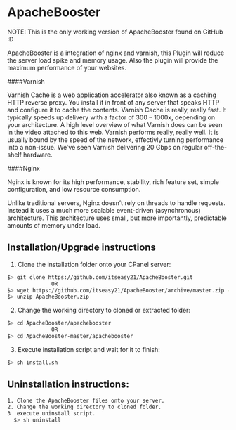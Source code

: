 ApacheBooster
=============

NOTE: This is the only working version of ApacheBooster found on GitHub :D

ApacheBooster is a integration of nginx and varnish, this Plugin will reduce the server load spike and memory usage. Also the plugin will provide the maximum performance of your websites.

####Varnish

Varnish Cache is a web application accelerator also known as a caching HTTP reverse proxy. You install it in front of any server that speaks HTTP and configure it to cache the contents. Varnish Cache is really, really fast. It typically speeds up delivery with a factor of 300 – 1000x, depending on your architecture. A high level overview of what Varnish does can be seen in the video attached to this web. Varnish performs really, really well. It is usually bound by the speed of the network, effectivly turning performance into a non-issue. We’ve seen Varnish delivering 20 Gbps on regular off-the-shelf hardware.

####Nginx

Nginx is known for its high performance, stability, rich feature set, simple configuration, and low resource consumption.

Unlike traditional servers, Nginx doesn’t rely on threads to handle requests. Instead it uses a much more scalable event-driven (asynchronous) architecture. This architecture uses small, but more importantly, predictable amounts of memory under load.


## Installation/Upgrade instructions

1. Clone the installation folder onto your CPanel server:
```bash
$> git clone https://github.com/itseasy21/ApacheBooster.git
              OR
$> wget https://github.com/itseasy21/ApacheBooster/archive/master.zip -O ApacheBooster.zip
$> unzip ApacheBooster.zip
```

2. Change the working directory to cloned or extracted folder:
```bash
$> cd ApacheBooster/apachebooster
              OR
$> cd ApacheBooster-master/apachebooster
```

3. Execute installation script and wait for it to finish:
```bash
$> sh install.sh
```

## Uninstallation instructions:

```bash
1. Clone the ApacheBooster files onto your server.
2. Change the working directory to cloned folder.
3  execute uninstall script.
  $> sh uninstall
```
